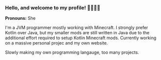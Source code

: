 ### Hello, and welcome to my profile! 🏳️‍🌈🏳️‍⚧️

**Pronouns:** She

I'm a JVM programmer mostly working with Minecraft. I strongly prefer Kotlin over Java, but my smaller mods are still written in Java due to the additional effort required to setup Kotlin Minecraft mods. Currently working on a massive personal projec and my own website.

Slowly making my own programming langauge, too many projects.
